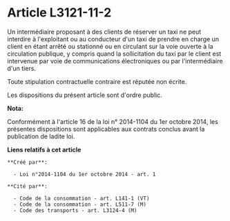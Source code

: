# Article L3121-11-2

Un intermédiaire proposant à des clients de réserver un taxi ne peut interdire à l'exploitant ou au conducteur d'un taxi de
prendre en charge un client en étant arrêté ou stationné ou en circulant sur la voie ouverte à la circulation publique, y
compris quand la sollicitation du taxi par le client est intervenue par voie de communications électroniques ou par
l'intermédiaire d'un tiers.

Toute stipulation contractuelle contraire est réputée non écrite.

Les dispositions du présent article sont d'ordre public.

**Nota:**

Conformément à l'article 16 de la loi n° 2014-1104 du 1er octobre 2014, les présentes dispositions sont applicables aux
contrats conclus avant la publication de ladite loi.

**Liens relatifs à cet article**

	**Créé par**:

	  - Loi n°2014-1104 du 1er octobre 2014 - art. 1

	**Cité par**:

	  - Code de la consommation - art. L141-1 (VT)
	  - Code de la consommation - art. L511-7 (M)
	  - Code des transports - art. L3124-4 (M)
